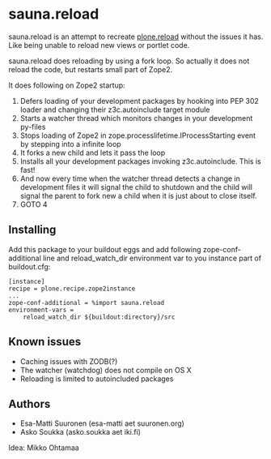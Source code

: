 # sauna.reload

sauna.reload is an attempt to recreate [plone.reload][] without the issues it
has. Like being unable to reload new views or portlet code.


sauna.reload does reloading by using a fork loop. So actually it does not
reload the code, but restarts small part of Zope2.


It does following on Zope2 startup:

1. Defers loading of your development packages by hooking into PEP 302 loader
   and changing their z3c.autoinclude target module
2. Starts a watcher thread which monitors changes in your development py-files
3. Stops loading of Zope2 in zope.processlifetime.IProcessStarting event by
   stepping into a infinite loop
4. It forks a new child and lets it pass the loop
5. Installs all your development packages invoking z3c.autoinclude. This is
   fast!
6. And now every time when the watcher thread detects a change in development
   files it will signal the child to shutdown and the child will signal
   the parent to fork new a child when it is just about to close itself.
7. GOTO 4

## Installing

Add this package to your buildout eggs and add following zope-conf-additional
line and reload_watch_dir environment var to you instance part of buildout.cfg:

    [instance]
    recipe = plone.recipe.zope2instance
    ...
    zope-conf-additional = %import sauna.reload
    environment-vars =
        reload_watch_dir ${buildout:directory}/src


## Known issues

  * Caching issues with ZODB(?)
  * The watcher (watchdog) does not compile on OS X
  * Reloading is limited to autoincluded packages

## Authors

  * Esa-Matti Suuronen (esa-matti aet suuronen.org)
  * Asko Soukka (asko.soukka aet iki.fi)


Idea: Mikko Ohtamaa


[plone.reload]: http://pypi.python.org/pypi/plone.reload

